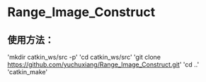 # Range_Image_Construct

## 使用方法：
'mkdir catkin_ws/src -p'
'cd catkin_ws/src'
'git clone https://github.com/yuchuxiang/Range_Image_Construct.git'
'cd ..'
'catkin_make'


